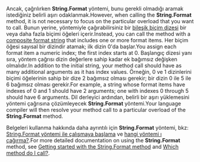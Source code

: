 
<span data-ttu-id="d09c6-101">Ancak, çağrılırken **String.Format** yöntemi, bunu gerekli olmadığı aramak istediğiniz belirli aşırı odaklanmak.</span><span class="sxs-lookup"><span data-stu-id="d09c6-101">However, when calling the **String.Format** method, it is not necessary to focus on the particular overload that you want to call.</span></span> <span data-ttu-id="d09c6-102">Bunun yerine, yöntemiyle çağırabilirsiniz bir [bileşik biçim dizesi](~/docs/standard/base-types/composite-formatting.md) bir veya daha fazla biçimi öğeleri içerir.</span><span class="sxs-lookup"><span data-stu-id="d09c6-102">Instead, you can call the method with a [composite format string](~/docs/standard/base-types/composite-formatting.md) that includes one or more format items.</span></span> <span data-ttu-id="d09c6-103">Her biçim öğesi sayısal bir dizindir atamak; ilk dizin 0'da başlar.</span><span class="sxs-lookup"><span data-stu-id="d09c6-103">You assign each format item a numeric index; the first index starts at 0.</span></span> <span data-ttu-id="d09c6-104">Başlangıç dizesi yanı sıra, yöntem çağrısı dizin değerlere sahip kadar ek bağımsız değişken olmalıdır.</span><span class="sxs-lookup"><span data-stu-id="d09c6-104">In addition to the initial string, your method call should have as many additional arguments as it has index values.</span></span> <span data-ttu-id="d09c6-105">Örneğin, 0 ve 1 dizinlerini biçimi öğelerinin sahip bir dize 2 bağımsız olması gerekir; bir dizin 0 ile 5 ile 6 bağımsız olması gerekir.</span><span class="sxs-lookup"><span data-stu-id="d09c6-105">For example, a string whose format items have indexes of 0 and 1 should have 2 arguments; one with indexes 0 through 5 should have 6 arguments.</span></span> <span data-ttu-id="d09c6-106">Dil derleyici ardından, belirli bir aşırı yüklemesini yöntemi çağrısına çözümleyecek **String.Format** yöntemi.</span><span class="sxs-lookup"><span data-stu-id="d09c6-106">Your language compiler will then resolve your method call to a particular overload of the **String.Format** method.</span></span>   
 
<span data-ttu-id="d09c6-107">Belgeleri kullanma hakkında daha ayrıntılı için **String.Format** yöntemi, bkz: [String.Format yöntemi ile çalışmaya başlama](#Starting) ve [hangi yöntemi ı çağırma?](#FTaskList).</span><span class="sxs-lookup"><span data-stu-id="d09c6-107">For more detailed documentation on using the **String.Format** method, see [Getting started with the String.Format method](#Starting) and [Which method do I call?](#FTaskList).</span></span>    
